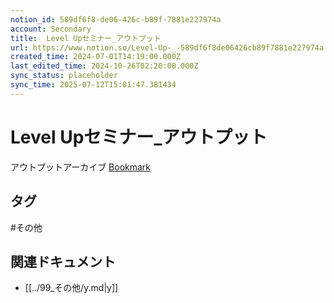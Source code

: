 ```yaml
---
notion_id: 589df6f8-de06-426c-b89f-7881e227974a
account: Secondary
title:  Level Upセミナー_アウトプット
url: https://www.notion.so/Level-Up-_-589df6f8de06426cb89f7881e227974a
created_time: 2024-07-01T14:19:00.000Z
last_edited_time: 2024-10-26T02:20:00.000Z
sync_status: placeholder
sync_time: 2025-07-12T15:01:47.381434
---
```

# Level Upセミナー_アウトプット

アウトプットアーカイブ
[Bookmark](https://youtu.be/a9vng4gwNE0)

## タグ

#その他 

## 関連ドキュメント

- [[../99_その他/y.md|y]]
